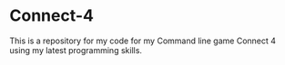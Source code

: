 # Connect-4
This is a repository for my code for my Command line game Connect 4 using my latest programming skills.
